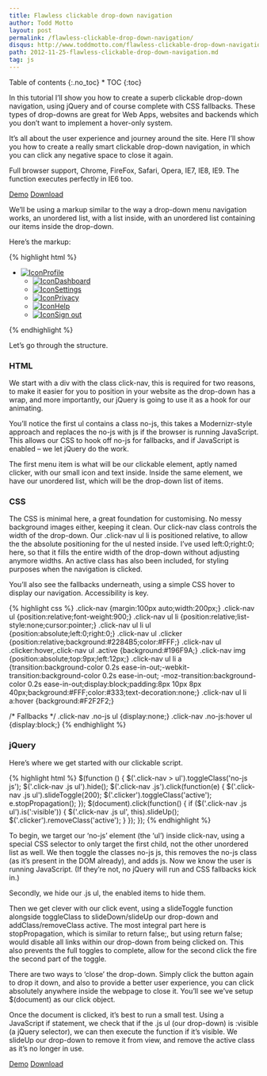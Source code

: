 ```yaml
---
title: Flawless clickable drop-down navigation
author: Todd Motto
layout: post
permalink: /flawless-clickable-drop-down-navigation/
disqus: http://www.toddmotto.com/flawless-clickable-drop-down-navigation
path: 2012-11-25-flawless-clickable-drop-down-navigation.md
tag: js
---
```


<div class="toc" markdown="1">
<span class="gamma">Table of contents</span>
{:.no_toc}
* TOC
{:toc}
</div>

In this tutorial I’ll show you how to create a superb clickable drop-down navigation, using jQuery and of course complete with CSS fallbacks. These types of drop-downs are great for Web Apps, websites and backends which you don’t want to implement a hover-only system.

It’s all about the user experience and journey around the site. Here I’ll show you how to create a really smart clickable drop-down navigation, in which you can click any negative space to close it again.

Full browser support, Chrome, FireFox, Safari, Opera, IE7, IE8, IE9. The function executes perfectly in IE6 too.

<div class="download-box">
  <a href="//toddmotto.com/labs/clickable-dropdown" onclick="_gaq.push(['_trackEvent', 'Click', 'Clickable Dropdown Demo', 'Clickable Dropdown Demo Button']);">Demo</a>
  <a href="//toddmotto.com/labs/clickable-dropdown/clickable-dropdown.zip" onclick="_gaq.push(['_trackEvent', 'Click', 'Clickable Dropdown Download', 'Clickable Dropdown Download Button']);">Download</a>
</div>

We’ll be using a markup similar to the way a drop-down menu navigation works, an unordered list, with a list inside, with an unordered list containing our items inside the drop-down.

Here’s the markup:

{% highlight html %}
<div class="click-nav">
  <ul class="no-js">
    <li>
      <a href="#" class="clicker"><img src="img/i-1.png" alt="Icon">Profile</a>
      <ul>
        <li><a href="#"><img src="img/i-2.png" alt="Icon">Dashboard</a></li>
        <li><a href="#"><img src="img/i-3.png" alt="Icon">Settings</a></li>
        <li><a href="#"><img src="img/i-4.png" alt="Icon">Privacy</a></li>
        <li><a href="#"><img src="img/i-5.png" alt="Icon">Help</a></li>
        <li><a href="#"><img src="img/i-6.png" alt="Icon">Sign out</a></li>
      </ul>
    </li>
  </ul>
</div>
{% endhighlight %}
  
Let’s go through the structure.

### HTML

We start with a div with the class click-nav, this is required for two reasons, to make it easier for you to position in your website as the drop-down has a wrap, and more importantly, our jQuery is going to use it as a hook for our animating.

You’ll notice the first ul contains a class no-js, this takes a Modernizr-style approach and replaces the no-js with js if the browser is running JavaScript. This allows our CSS to hook off no-js for fallbacks, and if JavaScript is enabled – we let jQuery do the work.

The first menu item is what will be our clickable element, aptly named clicker, with our small icon and text inside. Inside the same element, we have our unordered list, which will be the drop-down list of items.

### CSS

The CSS is minimal here, a great foundation for customising. No messy background images either, keeping it clean. Our click-nav class controls the width of the drop-down. Our .click-nav ul li is positioned relative, to allow the the absolute positioning for the ul nested inside. I’ve used left:0;right:0; here, so that it fills the entire width of the drop-down without adjusting anymore widths. An active class has also been included, for styling purposes when the navigation is clicked.

You’ll also see the fallbacks underneath, using a simple CSS hover to display our navigation. Accessibility is key.

{% highlight css %}
.click-nav {margin:100px auto;width:200px;}
.click-nav ul {position:relative;font-weight:900;}
.click-nav ul li {position:relative;list-style:none;cursor:pointer;}
.click-nav ul li ul {position:absolute;left:0;right:0;}
.click-nav ul .clicker {position:relative;background:#2284B5;color:#FFF;}
.click-nav ul .clicker:hover,.click-nav ul .active {background:#196F9A;}
.click-nav img {position:absolute;top:9px;left:12px;}
.click-nav ul li a {transition:background-color 0.2s ease-in-out;-webkit-transition:background-color 0.2s ease-in-out;
-moz-transition:background-color 0.2s ease-in-out;display:block;padding:8px 10px 8px 40px;background:#FFF;color:#333;text-decoration:none;}
.click-nav ul li a:hover {background:#F2F2F2;}

/* Fallbacks */
.click-nav .no-js ul {display:none;}
.click-nav .no-js:hover ul {display:block;}
{% endhighlight %}

### jQuery

Here’s where we get started with our clickable script.

{% highlight html %}
$(function () {
  $('.click-nav > ul').toggleClass('no-js js');
  $('.click-nav .js ul').hide();
  $('.click-nav .js').click(function(e) {
    $('.click-nav .js ul').slideToggle(200);
    $('.clicker').toggleClass('active');
    e.stopPropagation();
  });
  $(document).click(function() {
    if ($('.click-nav .js ul').is(':visible')) {
      $('.click-nav .js ul', this).slideUp();
      $('.clicker').removeClass('active');
    }
  });
});
{% endhighlight %}

To begin, we target our ‘no-js’ element (the ‘ul’) inside click-nav, using a special CSS selector to only target the first child, not the other unordered list as well. We then toggle the classes no-js js, this removes the no-js class (as it’s present in the DOM already), and adds js. Now we know the user is running JavaScript. (If they’re not, no jQuery will run and CSS fallbacks kick in.)

Secondly, we hide our .js ul, the enabled items to hide them.

Then we get clever with our click event, using a slideToggle function alongside toggleClass to slideDown/slideUp our drop-down and addClass/removeClass active. The most integral part here is stopPropagation, which is similar to return false;, but using return false; would disable all links within our drop-down from being clicked on. This also prevents the full toggles to complete, allow for the second click the fire the second part of the toggle.

There are two ways to ‘close’ the drop-down. Simply click the button again to drop it down, and also to provide a better user experience, you can click absolutely anywhere inside the webpage to close it. You’ll see we’ve setup $(document) as our click object.

Once the document is clicked, it’s best to run a small test. Using a JavaScript if statement, we check that if the .js ul (our drop-down) is :visible (a jQuery selector), we can then execute the function if it’s visible. We slideUp our drop-down to remove it from view, and remove the active class as it’s no longer in use.

<div class="download-box">
  <a href="//toddmotto.com/labs/clickable-dropdown" onclick="_gaq.push(['_trackEvent', 'Click', 'Clickable Dropdown Demo', 'Clickable Dropdown Demo Button']);">Demo</a>
  <a href="//toddmotto.com/labs/clickable-dropdown/clickable-dropdown.zip" onclick="_gaq.push(['_trackEvent', 'Click', 'Clickable Dropdown Download', 'Clickable Dropdown Download Button']);">Download</a>
</div>

